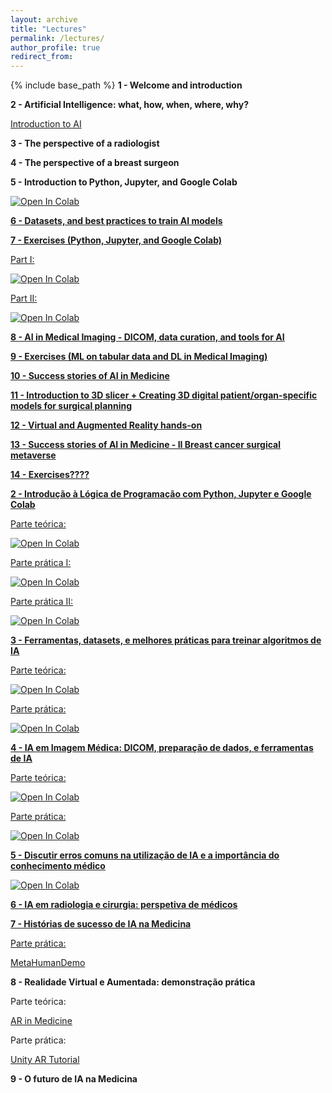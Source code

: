 ```yaml
---
layout: archive
title: "Lectures"
permalink: /lectures/
author_profile: true
redirect_from: 
---
```


{% include base_path %}
**1 - Welcome and introduction**

**2 - Artificial Intelligence: what, how, when, where, why?**

<a href="https://drive.google.com/file/d/1CUVI383yKhBvHB6YDInENZddp3EDd3N6/view?usp=sharing">Introduction to AI</a>


**3 - The perspective of a radiologist**

**4 - The perspective of a breast surgeon**

**5 - Introduction to Python, Jupyter, and Google Colab**

<a href="https://drive.google.com/file/d/1SYkaCJxUGcywUKNJiQEbi25VFEVYntB1/view?usp=sharing" target="_blank">
              <img src="https://colab.research.google.com/assets/colab-badge.svg" alt="Open In Colab"/>


**6 - Datasets, and best practices to train AI models**

**7 - Exercises (Python, Jupyter, and Google Colab)**

Part I:

<a href="https://drive.google.com/file/d/1dSRY7pkyFvwcovb4ZDYYZLo4x381FDjF/view?usp=sharing" target="_blank">
              <img src="https://colab.research.google.com/assets/colab-badge.svg" alt="Open In Colab"/>

Part II:

<a href="https://colab.research.google.com/drive/1Ya-Pto1Pj2oK_IetkaakD7sYiZEExmov?usp=sharing" target="_blank">
              <img src="https://colab.research.google.com/assets/colab-badge.svg" alt="Open In Colab"/>


**8 - AI in Medical Imaging - DICOM, data curation, and tools for AI**

**9 - Exercises (ML on tabular data and DL in Medical Imaging)**

**10 - Success stories of AI in Medicine**

**11 - Introduction to 3D slicer + Creating 3D digital patient/organ-specific models for surgical planning**

**12 - Virtual and Augmented Reality hands-on**

**13 - Success stories of AI in Medicine - II Breast cancer surgical metaverse**

**14 - Exercises????**

**2 - Introdução à Lógica de Programação com Python, Jupyter e Google Colab**

Parte teórica:

<a href="https://drive.google.com/file/d/1SYkaCJxUGcywUKNJiQEbi25VFEVYntB1/view?usp=sharing" target="_blank">
              <img src="https://colab.research.google.com/assets/colab-badge.svg" alt="Open In Colab"/>

Parte prática I:

<a href="https://drive.google.com/file/d/1dSRY7pkyFvwcovb4ZDYYZLo4x381FDjF/view?usp=sharing" target="_blank">
              <img src="https://colab.research.google.com/assets/colab-badge.svg" alt="Open In Colab"/>

Parte prática II:

<a href="https://colab.research.google.com/drive/1Ya-Pto1Pj2oK_IetkaakD7sYiZEExmov?usp=sharing" target="_blank">
              <img src="https://colab.research.google.com/assets/colab-badge.svg" alt="Open In Colab"/>


**3 - Ferramentas, datasets, e melhores práticas para treinar algoritmos de IA**

Parte teórica:

<a href="https://colab.research.google.com/drive/13Z7fSvkcF5bk8xN8r_jrYaqVO5WX5Fcj?usp=sharing" target="_blank">
              <img src="https://colab.research.google.com/assets/colab-badge.svg" alt="Open In Colab"/>

Parte prática:

<a href="https://colab.research.google.com/drive/1CVWzwd49b9NEQDPi3SMMeEFWslRiiqy0?usp=sharing" target="_blank">
              <img src="https://colab.research.google.com/assets/colab-badge.svg" alt="Open In Colab"/>

**4 - IA em Imagem Médica: DICOM, preparação de dados, e ferramentas de IA**


Parte teórica:

<a href="https://colab.research.google.com/drive/1YABU9OiI_kWxKb8yN2KC6RLGqpHmLtI1?usp=sharing" target="_blank">
              <img src="https://colab.research.google.com/assets/colab-badge.svg" alt="Open In Colab"/>

Parte prática:

<a href="https://colab.research.google.com/drive/1CQjz7Nb5jJXqlJh7WcSd_OD47g9Hf7od?usp=sharing" target="_blank">
              <img src="https://colab.research.google.com/assets/colab-badge.svg" alt="Open In Colab"/>

**5 - Discutir erros comuns na utilização de IA e a importância do conhecimento médico**

<a href="https://colab.research.google.com/drive/11Mfb1cbU2ePs5Bf9TKcNDuup45onT6vx?usp=sharing" target="_blank">
              <img src="https://colab.research.google.com/assets/colab-badge.svg" alt="Open In Colab"/>

**6 - IA em radiologia e cirurgia: perspetiva de médicos**

**7 - Histórias de sucesso de IA na Medicina**

Parte prática:

<a href="https://docs.google.com/document/d/1Gyk1Fkxvc34_BwvWgFCeSdx4LuqBmcCh/edit?usp=share_link">MetaHumanDemo</a>


**8 - Realidade Virtual e Aumentada: demonstração prática**

Parte teórica:

<a href="https://docs.google.com/presentation/d/1UGuhYAjwpuhfEmxZyqODkJIiAuIxbe6r/edit?usp=share_link">AR in Medicine</a>

Parte prática:

<a href="https://drive.google.com/file/d/1g38Okn_BYJ_v4X-7U4rEZuOBvSkk3cjE/view?usp=sharing">Unity AR Tutorial</a>


**9 - O futuro de IA na Medicina**
